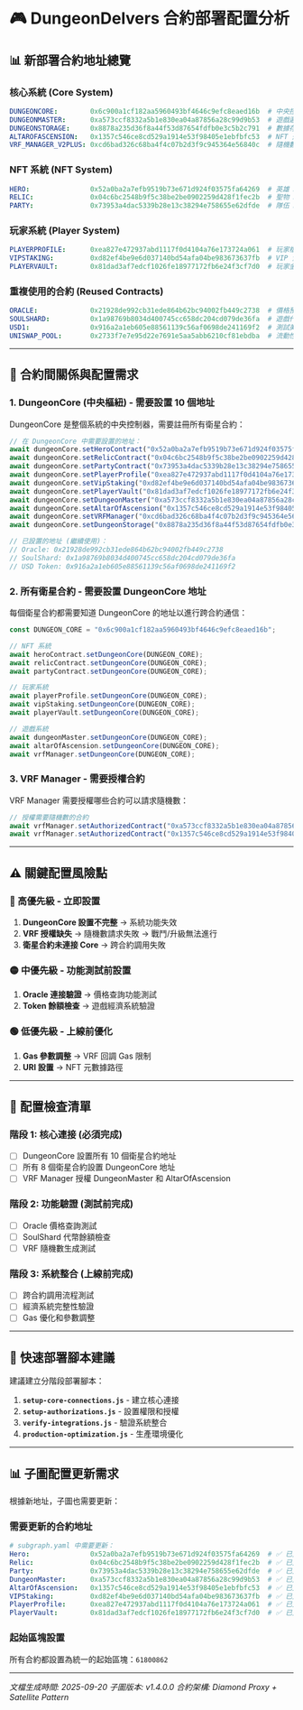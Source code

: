 # 🎮 DungeonDelvers 合約部署配置分析

## 📊 **新部署合約地址總覽**

### **核心系統 (Core System)**
```yaml
DUNGEONCORE:        0x6c900a1cf182aa5960493bf4646c9efc8eaed16b  # 中央控制合約 🎯
DUNGEONMASTER:      0xa573ccf8332a5b1e830ea04a87856a28c99d9b53  # 遊戲邏輯控制器
DUNGEONSTORAGE:     0x8878a235d36f8a44f53d87654fdfb0e3c5b2c791  # 數據存儲合約
ALTAROFASCENSION:   0x1357c546ce8cd529a1914e53f98405e1ebfbfc53  # NFT 升級系統
VRF_MANAGER_V2PLUS: 0xcd6bad326c68ba4f4c07b2d3f9c945364e56840c  # 隨機數管理器
```

### **NFT 系統 (NFT System)**
```yaml
HERO:               0x52a0ba2a7efb9519b73e671d924f03575fa64269  # 英雄 NFT
RELIC:              0x04c6bc2548b9f5c38be2be0902259d428f1fec2b  # 聖物 NFT
PARTY:              0x73953a4dac5339b28e13c38294e758655e62dfde  # 隊伍 NFT
```

### **玩家系統 (Player System)**
```yaml
PLAYERPROFILE:      0xea827e472937abd1117f0d4104a76e173724a061  # 玩家檔案 SBT
VIPSTAKING:         0xd82ef4be9e6d037140bd54afa04be983673637fb  # VIP 質押系統
PLAYERVAULT:        0x81dad3af7edcf1026fe18977172fb6e24f3cf7d0  # 玩家金庫
```

### **重複使用的合約 (Reused Contracts)**
```yaml
ORACLE:             0x21928de992cb31ede864b62bc94002fb449c2738  # 價格預言機 ✅
SOULSHARD:          0x1a98769b8034d400745cc658dc204cd079de36fa  # 遊戲代幣 ✅
USD1:               0x916a2a1eb605e88561139c56af0698de241169f2  # 測試美元幣 ✅
UNISWAP_POOL:       0x2733f7e7e95d22e7691e5aa5abb6210cf81ebdba  # 流動性池 ✅
```

---

## 🔧 **合約間關係與配置需求**

### **1. DungeonCore (中央樞紐) - 需要設置 10 個地址**

DungeonCore 是整個系統的中央控制器，需要註冊所有衛星合約：

```javascript
// 在 DungeonCore 中需要設置的地址：
await dungeonCore.setHeroContract("0x52a0ba2a7efb9519b73e671d924f03575fa64269");
await dungeonCore.setRelicContract("0x04c6bc2548b9f5c38be2be0902259d428f1fec2b");
await dungeonCore.setPartyContract("0x73953a4dac5339b28e13c38294e758655e62dfde");
await dungeonCore.setPlayerProfile("0xea827e472937abd1117f0d4104a76e173724a061");
await dungeonCore.setVipStaking("0xd82ef4be9e6d037140bd54afa04be983673637fb");
await dungeonCore.setPlayerVault("0x81dad3af7edcf1026fe18977172fb6e24f3cf7d0");
await dungeonCore.setDungeonMaster("0xa573ccf8332a5b1e830ea04a87856a28c99d9b53");
await dungeonCore.setAltarOfAscension("0x1357c546ce8cd529a1914e53f98405e1ebfbfc53");
await dungeonCore.setVRFManager("0xcd6bad326c68ba4f4c07b2d3f9c945364e56840c");
await dungeonCore.setDungeonStorage("0x8878a235d36f8a44f53d87654fdfb0e3c5b2c791");

// 已設置的地址 (繼續使用)：
// Oracle: 0x21928de992cb31ede864b62bc94002fb449c2738
// SoulShard: 0x1a98769b8034d400745cc658dc204cd079de36fa
// USD Token: 0x916a2a1eb605e88561139c56af0698de241169f2
```

### **2. 所有衛星合約 - 需要設置 DungeonCore 地址**

每個衛星合約都需要知道 DungeonCore 的地址以進行跨合約通信：

```javascript
const DUNGEON_CORE = "0x6c900a1cf182aa5960493bf4646c9efc8eaed16b";

// NFT 系統
await heroContract.setDungeonCore(DUNGEON_CORE);
await relicContract.setDungeonCore(DUNGEON_CORE);
await partyContract.setDungeonCore(DUNGEON_CORE);

// 玩家系統
await playerProfile.setDungeonCore(DUNGEON_CORE);
await vipStaking.setDungeonCore(DUNGEON_CORE);
await playerVault.setDungeonCore(DUNGEON_CORE);

// 遊戲系統
await dungeonMaster.setDungeonCore(DUNGEON_CORE);
await altarOfAscension.setDungeonCore(DUNGEON_CORE);
await vrfManager.setDungeonCore(DUNGEON_CORE);
```

### **3. VRF Manager - 需要授權合約**

VRF Manager 需要授權哪些合約可以請求隨機數：

```javascript
// 授權需要隨機數的合約
await vrfManager.setAuthorizedContract("0xa573ccf8332a5b1e830ea04a87856a28c99d9b53", true); // DungeonMaster
await vrfManager.setAuthorizedContract("0x1357c546ce8cd529a1914e53f98405e1ebfbfc53", true); // AltarOfAscension
```

---

## ⚠️ **關鍵配置風險點**

### **🔴 高優先級 - 立即設置**
1. **DungeonCore 設置不完整** → 系統功能失效
2. **VRF 授權缺失** → 隨機數請求失敗 → 戰鬥/升級無法進行
3. **衛星合約未連接 Core** → 跨合約調用失敗

### **🟡 中優先級 - 功能測試前設置**
1. **Oracle 連接驗證** → 價格查詢功能測試
2. **Token 餘額檢查** → 遊戲經濟系統驗證

### **🟢 低優先級 - 上線前優化**
1. **Gas 參數調整** → VRF 回調 Gas 限制
2. **URI 設置** → NFT 元數據路徑

---

## 📝 **配置檢查清單**

### **階段 1: 核心連接 (必須完成)**
- [ ] DungeonCore 設置所有 10 個衛星合約地址
- [ ] 所有 8 個衛星合約設置 DungeonCore 地址
- [ ] VRF Manager 授權 DungeonMaster 和 AltarOfAscension

### **階段 2: 功能驗證 (測試前完成)**
- [ ] Oracle 價格查詢測試
- [ ] SoulShard 代幣餘額檢查
- [ ] VRF 隨機數生成測試

### **階段 3: 系統整合 (上線前完成)**
- [ ] 跨合約調用流程測試
- [ ] 經濟系統完整性驗證
- [ ] Gas 優化和參數調整

---

## 🚀 **快速部署腳本建議**

建議建立分階段部署腳本：

1. **`setup-core-connections.js`** - 建立核心連接
2. **`setup-authorizations.js`** - 設置權限和授權
3. **`verify-integrations.js`** - 驗證系統整合
4. **`production-optimization.js`** - 生產環境優化

---

## 📊 **子圖配置更新需求**

根據新地址，子圖也需要更新：

### **需要更新的合約地址**
```yaml
# subgraph.yaml 中需要更新：
Hero:               0x52a0ba2a7efb9519b73e671d924f03575fa64269  # ✅ 已更新
Relic:              0x04c6bc2548b9f5c38be2be0902259d428f1fec2b  # ✅ 已更新
Party:              0x73953a4dac5339b28e13c38294e758655e62dfde  # ✅ 已更新
DungeonMaster:      0xa573ccf8332a5b1e830ea04a87856a28c99d9b53  # ✅ 已更新
AltarOfAscension:   0x1357c546ce8cd529a1914e53f98405e1ebfbfc53  # ✅ 已更新
VIPStaking:         0xd82ef4be9e6d037140bd54afa04be983673637fb  # ✅ 已更新
PlayerProfile:      0xea827e472937abd1117f0d4104a76e173724a061  # ✅ 已更新
PlayerVault:        0x81dad3af7edcf1026fe18977172fb6e24f3cf7d0  # ✅ 已更新
```

### **起始區塊設置**
所有合約都設置為統一的起始區塊：`61800862`

---

*文檔生成時間: 2025-09-20*
*子圖版本: v1.4.0.0*
*合約架構: Diamond Proxy + Satellite Pattern*